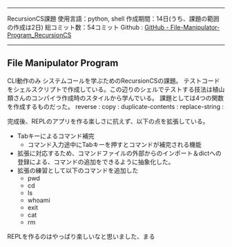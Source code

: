 
---

RecursionCS課題
使用言語：python, shell
作成期間：14日(うち、課題の範囲の作成は2日)
総コミット数：54コミット
Github : [GitHub - File-Manipulator-Program_RecursionCS](https://github.com/kip2/File-Manipulator-Program_RecursionCS)

---

## File Manipulator Program

CLI動作のみ
システムコールを学ぶためのRecursionCSの課題。
テストコードをシェルスクリプトで作成している。この辺りのシェルでテストする技法は植山類さんのコンパイラ作成時のスタイルから学んでいる。
課題としては4つの関数を作成するものだった。
reverse : 
copy : 
duplicate-contents : 
replace-string : 

完成後、REPLのアプリを作る楽しさに抗えず、以下の点を拡張している。
 - Tabキーによるコマンド補完
	 - コマンド入力途中にTabキーを押すとコマンドが補完される機能
 - 拡張に対応するため、コマンドファイルの外部からのインポート＆dictへの登録による、コマンドの追加をできるように抽象化した。
 - 拡張の練習として以下のコマンドを追加した
	 - pwd
	 - cd
	 - ls
	 - whoami
	 - exit
	 - cat
	 - rm
 
 REPLを作るのはやっぱり楽しいなと思いました、まる


